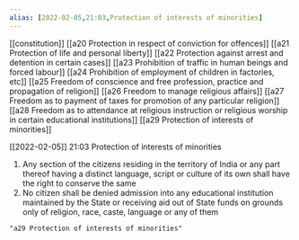 ```yaml
---
alias: [2022-02-05,21:03,Protection of interests of minorities]
---
```

[[constitution]] [[a20 Protection in respect of conviction for offences]] [[a21 Protection of life and personal liberty]] [[a22 Protection against arrest and detention in certain cases]] [[a23 Prohibition of traffic in human beings and forced labour]] [[a24 Prohibition of employment of children in factories, etc]] [[a25 Freedom of conscience and free profession, practice and propagation of religion]] [[a26 Freedom to manage religious affairs]] [[a27 Freedom as to payment of taxes for promotion of any particular religion]] [[a28 Freedom as to attendance at religious instruction or religious worship in certain educational institutions]] [[a29 Protection of interests of minorities]]

[[2022-02-05]] 21:03
Protection of interests of minorities
1) Any section of the citizens residing in the territory of India or any part thereof having a distinct language, script or culture of its own shall have the right to conserve the same
2) No citizen shall be denied admission into any educational institution maintained by the State or receiving aid out of State funds on grounds only of religion, race, caste, language or any of them
```query 2022-03-26 13:35
"a29 Protection of interests of minorities"
```